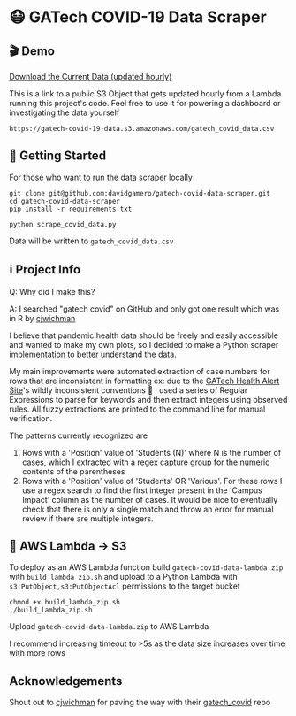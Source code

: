# 😷 GATech COVID-19 Data Scraper

## 🎬 Demo

[Download the Current Data (updated hourly)](https://gatech-covid-19-data.s3.amazonaws.com/gatech_covid_data.csv)

This is a link to a public S3 Object that gets updated hourly from a Lambda running this project's code. Feel free to use it for powering a dashboard or investigating the data yourself
```
https://gatech-covid-19-data.s3.amazonaws.com/gatech_covid_data.csv
```

## 🏁 Getting Started
For those who want to run the data scraper locally

```
git clone git@github.com:davidgamero/gatech-covid-data-scraper.git
cd gatech-covid-data-scraper
pip install -r requirements.txt
```

```
python scrape_covid_data.py
```
Data will be written to `gatech_covid_data.csv`

## ℹ️ Project Info
Q: Why did I make this?

A: I searched "gatech covid" on GitHub and only got one result which was in R by [cjwichman](https://github.com/cjwichman/gatech_covid)

I believe that pandemic health data should be freely and easily accessible and wanted to make my own plots, so I decided to make a Python scraper implementation to better understand the data.

My main improvements were automated extraction of case numbers for rows that are inconsistent in formatting ex: due to the [GATech Health Alert Site](https://health.gatech.edu/coronavirus/health-alerts)'s wildly inconsistent conventions 🤢 I used a series of Regular Expressions to parse for keywords and then extract integers using observed rules. All fuzzy extractions are printed to the command line for manual verification.

The patterns currently recognized are 
1) Rows with a 'Position' value of 'Students (N)' where N is the number of cases, which I extracted with a regex capture group for the numeric contents of the parentheses
2) Rows with a 'Position' value of 'Students' OR 'Various'. For these rows I use a regex search to find the first integer present in the 'Campus Impact' column as the number of cases. It would be nice to eventually check that there is only a single match and throw an error for manual review if there are multiple integers.

## 💾 AWS Lambda -> S3
 To deploy as an AWS Lambda function build `gatech-covid-data-lambda.zip` with `build_lambda_zip.sh` and upload to a Python Lambda with `s3:PutObject,s3:PutObjectAcl` permissions to the target bucket
```
chmod +x build_lambda_zip.sh
./build_lambda_zip.sh
```

Upload `gatech-covid-data-lambda.zip` to AWS Lambda

I recommend increasing timeout to >5s as the data size increases over time with more rows

## Acknowledgements
Shout out to [cjwichman](https://github.com/cjwichman/gatech_covid) for paving the way with their [gatech_covid](https://github.com/cjwichman/gatech_covid) repo
